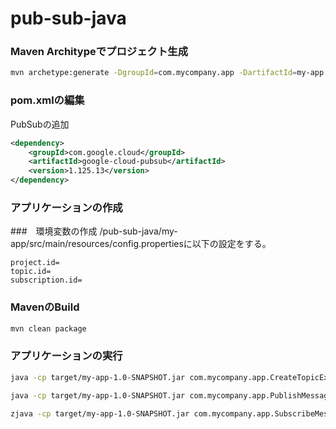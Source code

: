 # pub-sub-java

### Maven Architypeでプロジェクト生成
```bash
mvn archetype:generate -DgroupId=com.mycompany.app -DartifactId=my-app -DarchetypeArtifactId=maven-archetype-quickstart -DinteractiveMode=false
```

### pom.xmlの編集
PubSubの追加
```xml
<dependency>
    <groupId>com.google.cloud</groupId>
    <artifactId>google-cloud-pubsub</artifactId>
    <version>1.125.13</version>
</dependency>
```
### アプリケーションの作成

###　環境変数の作成
/pub-sub-java/my-app/src/main/resources/config.propertiesに以下の設定をする。
```
project.id=
topic.id=
subscription.id=
```

### MavenのBuild
```bash
mvn clean package
```

### アプリケーションの実行
```bash
java -cp target/my-app-1.0-SNAPSHOT.jar com.mycompany.app.CreateTopicExample   
```

```bash
java -cp target/my-app-1.0-SNAPSHOT.jar com.mycompany.app.PublishMessageExample  
```

```bash
zjava -cp target/my-app-1.0-SNAPSHOT.jar com.mycompany.app.SubscribeMessageExample 
```
